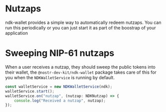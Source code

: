 # Nutzaps

ndk-wallet provides a simple way to automatically redeem nutzaps. You can run this periodically or you can just start it as part of the boostrap of your application

# Sweeping NIP-61 nutzaps

When a user receives a nutzap, they should sweep the public tokens into their wallet, the `@nostr-dev-kit/ndk-wallet` package takes care of this for you when
the `NDKWalletService` is running by default.

```ts
const walletService = new NDKWalletService(ndk);
walletService.start();
walletService.on("nutzap", (nutzap: NDKNutzap) => {
    console.log("Received a nutzap", nutzap);
});
```

